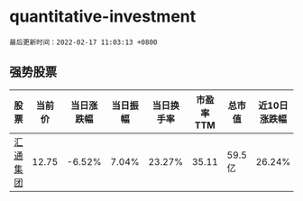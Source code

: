 # quantitative-investment

`最后更新时间：2022-02-17 11:03:13 +0800`

## 强势股票

|股票|当前价|当日涨跌幅|当日振幅|当日换手率|市盈率TTM|总市值|近10日涨跌幅|
|----|----|----|----|----|----|----|----|
|[汇通集团](https://xueqiu.com/S/SH603176)|12.75|-6.52%|7.04%|23.27%|35.11|59.5亿|26.24%|
